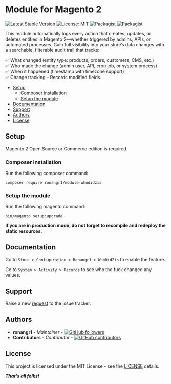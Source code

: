 # Module for Magento 2

[![Latest Stable Version](https://img.shields.io/packagist/v/ronangr1/module-whodidzis.svg?style=flat-square)](https://packagist.org/packages/ronangr1/module-whodidzis)
[![License: MIT](https://img.shields.io/github/license/ronangr1/magento2-whodidzis.svg?style=flat-square)](./LICENSE)
[![Packagist](https://img.shields.io/packagist/dt/ronangr1/module-whodidzis.svg?style=flat-square)](https://packagist.org/packages/ronangr1/module-whodidzis/stats)
[![Packagist](https://img.shields.io/packagist/dm/ronangr1/module-whodidzis.svg?style=flat-square)](https://packagist.org/packages/ronangr1/module-whodidzis/stats)

This module automatically logs every action that creates, updates, or deletes entities in Magento 2—whether triggered by admins, APIs, or automated processes. Gain full visibility into your store’s data changes with a searchable, filterable audit trail that tracks:

✅ What changed (entity type: products, orders, customers, CMS, etc.) <br />
✅ Who made the change (admin user, API, cron job, or system process) <br />
✅ When it happened (timestamp with timezone support) <br />
✅ Change tracking – Records modified fields. <br />

- [Setup](#setup)
    - [Composer installation](#composer-installation)
    - [Setup the module](#setup-the-module)
- [Documentation](#documentation)
- [Support](#support)
- [Authors](#authors)
- [License](#license)

## Setup

Magento 2 Open Source or Commerce edition is required.

###  Composer installation

Run the following composer command:

```
composer require ronangr1/module-whodidzis
```

### Setup the module

Run the following magento command:

```
bin/magento setup:upgrade
```

**If you are in production mode, do not forget to recompile and redeploy the static resources.**

## Documentation

Go to `Store > Configuration > Ronangr1 > WhoDidZis` to enable the feature.

Go to `System > Activity > Records` to see who the fuck changed any values.

## Support

Raise a new [request](https://github.com/ronangr1/magento2-whodidzis/issues) to the issue tracker.

## Authors

- **ronangr1** - *Maintainer* - [![GitHub followers](https://img.shields.io/github/followers/ronangr1.svg?style=social)](https://github.com/ronangr1)
- **Contributors** - *Contributor* - [![GitHub contributors](https://img.shields.io/github/contributors/ronangr1/magento2-whodidzis.svg?style=flat-square)](https://github.com/ronangr1/magento2-whodidzis/graphs/contributors)

## License

This project is licensed under the MIT License - see the [LICENSE](./LICENSE) details.

***That's all folks!***
